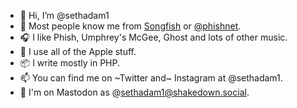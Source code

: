 - 👋 Hi, I’m @sethadam1
- 🐡 Most people know me from [Songfish](https://songfishapp.com) or [@phishnet](https://github.com/phishnet). 
- 🎧 I like Phish, Umphrey's McGee, Ghost and lots of other music. 
- 🍎 I use all of the Apple stuff. 
- 📦 I write mostly in PHP.  
- 📫 You can find me on ~Twitter and~ Instagram at @sethadam1.  
- 🐘 I'm on Mastodon as @sethadam1@shakedown.social.
